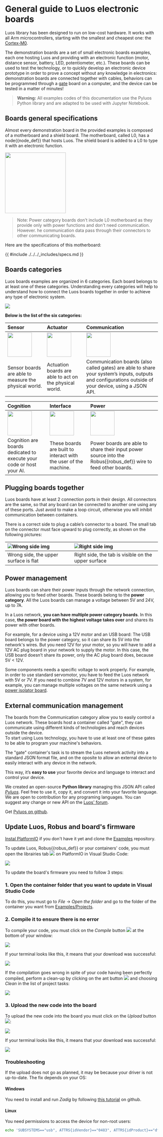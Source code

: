# General guide to Luos electronic boards

Luos library has been designed to run on low-cost hardware. It works with all Arm microcontrollers, starting with the smallest and cheapest one: the <a href="https://developer.arm.com/ip-products/processors/cortex-m/cortex-m0" target="_blank">Cortex-M0</a>.

The demonstration boards are a set of small electronic boards examples, each one hosting Luos and providing with an electronic function (motor, distance sensor, battery, LED, potentiometer, etc.). These boards can be used to test the technology, or to quickly develop an electronic device prototype in order to prove a concept without any knowledge in electronics: demonstration boards are connected together with cables, behaviors can be programmed through a [gate](./boards_list/usb.md) board on a computer, and the device can be tested in a matter of minutes!

> **Warning:** All examples codes of this documentation use the Pyluos Python library and are adapted to be used with Jupyter Notebook.

## Boards general specifications

Almost every demonstration board in the provided examples is composed of a motherboard and a shield board. The motherboard, called L0, has a <span className="cust_tooltip">node<span className="cust_tooltiptext">{{node_def}}</span></span> that hosts Luos. The shield board is added to a L0 to type it with an electronic function.

<img src="/img/assembly.png" height="200px" />

> Note: Power category boards don't include L0 motherboard as they provide only with power functions and don't need communication. However. he communication data pass through their connectors to other communicating boards.

Here are the specifications of this motherboard:

{{ #include ./../../_includes/specs.md }}

## Boards categories

Luos boards examples are organized in 6 categories. Each board belongs to at least one of these categories. Understanding every categories will help to understand how to connect the Luos boards together in order to achieve any type of electronic system.

<img src="/img/boards_example.png" height="" />

**Below is the list of the six categories:**

| Sensor                                                | Actuator                                                | Communication                                                                                                                                         |
| :---------------------------------------------------- | :------------------------------------------------------ | :---------------------------------------------------------------------------------------------------------------------------------------------------- |
| <img src="/img/sticker-sensor.png" height="80" />     | <img src="/img/sticker-actuation.png" height="80" />    | <img src="/img/sticker-communication.png" height="80" />                                                                                              |
| Sensor boards are able to measure the physical world. | Actuation boards are able to act on the physical world. | Communication boards (also called gates) are able to share your system’s inputs, outputs and configurations outside of your device, using a JSON API. |

| Cognition                                                            | Interface                                                        | Power                                                                                                                                                                                          |
| :------------------------------------------------------------------- | :--------------------------------------------------------------- | :--------------------------------------------------------------------------------------------------------------------------------------------------------------------------------------------- |
| <img src="/img/sticker-cognition.png" height="80" />                 | <img src="/img/sticker-interface.png" height="80" />             | <img src="/img/sticker-power.png" height="80" />                                                                                                                                               |
| Cognition are boards dedicated to execute your code or host your AI. | These boards are built to interact with the user of the machine. | Power boards are able to share their input power source into the <span className="cust_tooltip">Robus<span className="cust_tooltiptext">{{robus_def}}</span></span> wire to feed other boards. |

<a name="plug"></a>

## Plugging boards together

Luos boards have at least 2 connection ports in their design. All connectors are the same, so that any board can be connected to another one using any of these ports. Just avoid to make a loop circuit, otherwise you will inhibit communication between containers.

There is a correct side to plug a cable’s connector to a board. The small tab on the connector must face upward to plug correctly, as shown on the following pictures:

| ![Wrong side img](/img/plug-no.png)   | ![Right side img](/img/plug-yes.png)                |
| :------------------------------------ | :-------------------------------------------------- |
| Wrong side, the upper surface is flat | Right side, the tab is visible on the upper surface |

## Power management

Luos boards can share their power inputs through the network connection, allowing you to feed other boards. These boards belong to the **power category**.
All the Luos boards can manage a voltage between 5V and 24V, up to 7A.

In a Luos network, **you can have multiple power category boards**. In this case, **the power board with the highest voltage takes over** and shares its power with other boards.

For example, for a device using a 12V motor and an USB board: The USB board belongs to the power category, so it can share its 5V into the network's wires. But you need 12V for your motor, so you will have to add a 12V AC plug board in your network to supply the motor. In this case, the USB board doesn’t share its power, only the AC plug board does, because 5V < 12V.

Some components needs a specific voltage to work properly. For example, in order to use standard servomotor, you have to feed the Luos network with 5V or 7V. If you need to combine 7V and 12V motors in a system, for example, you can manage multiple voltages on the same network using a [power isolator board](./boards_list/power-isolator.md).

## External communication management

The boards from the Communication category allow you to easily control a Luos network. These boards host a container called "gate", they can communicate using different kinds of technologies and reach devices outside the device.<br/>To start using Luos technology, you have to use at least one of these gates to be able to program your machine's behaviors.

The "gate" container's task is to stream the Luos network activity into a standard JSON format file, and on the oposite to allow an external device to easily interact with any device in the network.

This way, it’s **easy to use** your favorite device and language to interact and control your device.

We created an open-source **Python library** managing this JSON API called [_Pyluos_](../software/pyluos.md). Feel free to use it, copy it, and convert it into your favorite language. We are open to contribution for any programing languages. You can suggest any change or new API on the <a href="https://community.luos.io/" target="_blank">Luos' forum</a>.

Get <a href="https://github.com/Luos-io/Pyluos" target="_blank">Pyluos on github</a>.

## Update Luos, Robus and board's firmware

[Instal PlatformIO](../embedded/dev-env.html) if you don't have it yet and clone the [Examples](https://github.com/Luos-io/Examples) repository.

To update Luos, <span className="cust_tooltip">Robus<span className="cust_tooltiptext">{{robus_def}}</span></span> or your containers' code, you must open the librairies tab ![](/img/vscode-lib-button.png) on PlatformIO in Visual Studio Code:

![](/img/Update_Luos_Robus_Containers.png)

To update the board's firmware you need to follow 3 steps:

### 1. Open the container folder that you want to update in Visual Studio Code

To do this, you must go to _File_ -> _Open the folder_ and go to the folder of the container you want from [Examples/Projects](https://github.com/Luos-io/Examples/tree/master/Projects).

### 2. Compile it to ensure there is no error

To compile your code, you must click on the _Compile_ button ![](/img/compile-button.png) at the bottom of your window:

![](/img/compile.png)

If your terminal looks like this, it means that your download was successful:

![](/img/compile_success.png)

If the compilation goes wrong in spite of your code having been perfectly compiled, perform a clean-up by clicking on the ant button ![](/img/vscode-ant-button.png) and choosing _Clean_ in the list of project tasks:

![](/img/clean.png)

### 3. Upload the new code into the board

To upload the new code into the board you must click on the _Upload_ button ![](/img/upload-button.png):

![](/img/upload.png)

If your terminal looks like this, it means that your download was successful:

![](/img/upload_success.png)

### Troubleshooting

If the upload does not go as planned, it may be because your driver is not up-to-date. The fix depends on your OS:

#### Windows

You need to install and run _Zadig_ by following <a href="https://github.com/profezzorn/ProffieOS/wiki/zadig" target="blank_">this tutorial</a> on github.

#### Linux

You need permissions to access the device for non-root users:

```bash
echo 'SUBSYSTEMS=="usb", ATTRS{idVendor}=="0483", ATTRS{idProduct}=="df11", GROUP="plugdev", MODE="0666"' > /etc/udev/rules.d/60-luos.rules
```
